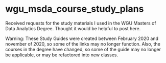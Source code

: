 # wgu_msda_course_study_plans
Received requests for the study materials I used in the WGU Masters of Data Analytics Degree.  Thought it would be helpful to post here.

Warning: These Study Guides were created between February 2020 and november of 2020, so some of the links may no longer function.  Also, the courses in the degree have changed, so some of the guide may no longer be applicable, or may be refactored into new classes.
